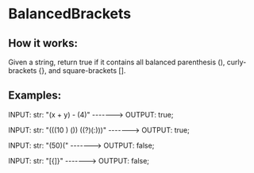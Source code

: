# BalancedBrackets

## How it works:

Given a string, return true if it contains all balanced parenthesis (), curly-brackets {}, and square-brackets [].

## Examples:

INPUT: str: "(x + y) - (4)" -------> OUTPUT: true;

INPUT: str: "(((10 ) ()) ((?)(:)))" -------> OUTPUT: true;

INPUT: str: "(50)(" -------> OUTPUT: false;

INPUT: str: "[{]}" -------> OUTPUT: false;
